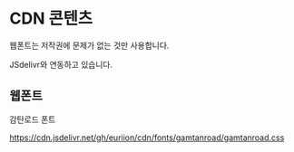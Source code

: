 # CDN 콘텐츠

웹폰트는 저작권에 문제가 없는 것만 사용합니다.

JSdelivr와 연동하고 있습니다.


## 웹폰트

감탄로드 폰트

https://cdn.jsdelivr.net/gh/euriion/cdn/fonts/gamtanroad/gamtanroad.css
